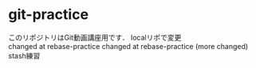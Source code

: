 # git-practice
このリポジトリはGit動画講座用です．
localリポで変更				
changed at rebase-practice 
changed at rebase-practice (more changed)
stash練習
